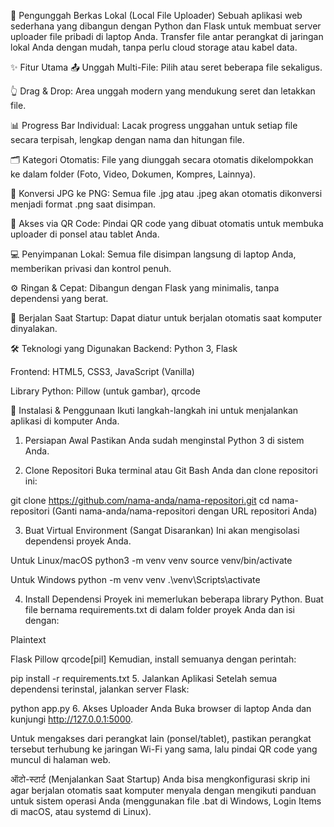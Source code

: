 📂 Pengunggah Berkas Lokal (Local File Uploader)
Sebuah aplikasi web sederhana yang dibangun dengan Python dan Flask untuk membuat server uploader file pribadi di laptop Anda. Transfer file antar perangkat di jaringan lokal Anda dengan mudah, tanpa perlu cloud storage atau kabel data.

✨ Fitur Utama
📤 Unggah Multi-File: Pilih atau seret beberapa file sekaligus.

👆 Drag & Drop: Area unggah modern yang mendukung seret dan letakkan file.

📊 Progress Bar Individual: Lacak progress unggahan untuk setiap file secara terpisah, lengkap dengan nama dan hitungan file.

🗂️ Kategori Otomatis: File yang diunggah secara otomatis dikelompokkan ke dalam folder (Foto, Video, Dokumen, Kompres, Lainnya).

🔄 Konversi JPG ke PNG: Semua file .jpg atau .jpeg akan otomatis dikonversi menjadi format .png saat disimpan.

📱 Akses via QR Code: Pindai QR code yang dibuat otomatis untuk membuka uploader di ponsel atau tablet Anda.

💻 Penyimpanan Lokal: Semua file disimpan langsung di laptop Anda, memberikan privasi dan kontrol penuh.

⚙️ Ringan & Cepat: Dibangun dengan Flask yang minimalis, tanpa dependensi yang berat.

🚀 Berjalan Saat Startup: Dapat diatur untuk berjalan otomatis saat komputer dinyalakan.

🛠️ Teknologi yang Digunakan
Backend: Python 3, Flask

Frontend: HTML5, CSS3, JavaScript (Vanilla)

Library Python: Pillow (untuk gambar), qrcode

🚀 Instalasi & Penggunaan
Ikuti langkah-langkah ini untuk menjalankan aplikasi di komputer Anda.

1. Persiapan Awal
Pastikan Anda sudah menginstal Python 3 di sistem Anda.

2. Clone Repositori
Buka terminal atau Git Bash Anda dan clone repositori ini:

git clone https://github.com/nama-anda/nama-repositori.git
cd nama-repositori
(Ganti nama-anda/nama-repositori dengan URL repositori Anda)

3. Buat Virtual Environment (Sangat Disarankan)
Ini akan mengisolasi dependensi proyek Anda.

Untuk Linux/macOS
python3 -m venv venv
source venv/bin/activate

Untuk Windows
python -m venv venv
.\venv\Scripts\activate

4. Install Dependensi
Proyek ini memerlukan beberapa library Python. Buat file bernama requirements.txt di dalam folder proyek Anda dan isi dengan:

Plaintext

Flask
Pillow
qrcode[pil]
Kemudian, install semuanya dengan perintah:

pip install -r requirements.txt
5. Jalankan Aplikasi
Setelah semua dependensi terinstal, jalankan server Flask:

python app.py
6. Akses Uploader Anda
Buka browser di laptop Anda dan kunjungi http://127.0.0.1:5000.

Untuk mengakses dari perangkat lain (ponsel/tablet), pastikan perangkat tersebut terhubung ke jaringan Wi-Fi yang sama, lalu pindai QR code yang muncul di halaman web.

ऑटो-स्टार्ट (Menjalankan Saat Startup)
Anda bisa mengkonfigurasi skrip ini agar berjalan otomatis saat komputer menyala dengan mengikuti panduan untuk sistem operasi Anda (menggunakan file .bat di Windows, Login Items di macOS, atau systemd di Linux).

